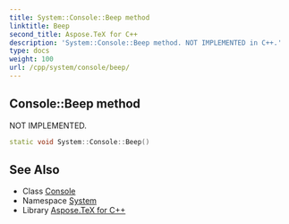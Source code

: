 ```yaml
---
title: System::Console::Beep method
linktitle: Beep
second_title: Aspose.TeX for C++
description: 'System::Console::Beep method. NOT IMPLEMENTED in C++.'
type: docs
weight: 100
url: /cpp/system/console/beep/
---
```

## Console::Beep method


NOT IMPLEMENTED.

```cpp
static void System::Console::Beep()
```


## See Also

* Class [Console](../)
* Namespace [System](../../)
* Library [Aspose.TeX for C++](../../../)
